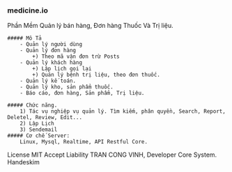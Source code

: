 ### medicine.io

Phần Mềm Quản lý bán hàng, Đơn hàng Thuốc Và Trị liệu.
    
    ##### Mô Tả
        - Quản lý người dùng
        - Quản lý đơn hàng
            +) Theo mã vận đơn trừ Posts
        - Quản lý khách hàng
            +) Lập lịch gọi lại
            +) Quản lý bệnh trị liệu, theo đơn thuốc.
        - Quản lý kế toán.
        - Quản lý kho, sản phẩm thuốc.
        - Báo cáo, đơn hàng, Sản phẩm, Trị liệu.
    
    ##### Chức năng. 
        1) Tác vụ nghiệp vụ quản lý. Tìm kiếm, phân quyền, Search, Report, Deletel, Review, Edit...
        2) Lập Lịch
        3) Sendemail
    ##### Cơ chế Server:
        Linux, Mysql, Realtime, API Restful Core. 
License MIT Accept Liability TRAN CONG VINH, Developer Core System. Handeskim